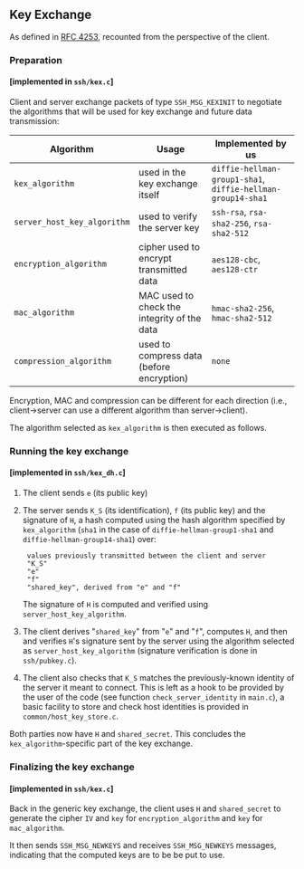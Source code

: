 ## Key Exchange

As defined in [RFC 4253](https://tools.ietf.org/html/rfc4253#section-7),
recounted from the perspective of the client.

### Preparation

#### [implemented in `ssh/kex.c`]

Client and server exchange packets of type `SSH_MSG_KEXINIT` to
negotiate the algorithms that will be used for key exchange and future
data transmission:

| Algorithm                    | Usage                                        | Implemented by us                |
|------------------------------|----------------------------------------------|----------------------------------|
| `kex_algorithm`              | used in the key exchange itself              | `diffie-hellman-group1-sha1`, `diffie-hellman-group14-sha1` |
| `server_host_key_algorithm`  | used to verify the server key                | `ssh-rsa`, `rsa-sha2-256`, `rsa-sha2-512`                   |
| `encryption_algorithm`       | cipher used to encrypt transmitted data      | `aes128-cbc`, `aes128-ctr`       |
| `mac_algorithm`              | MAC used to check the integrity of the data  | `hmac-sha2-256`, `hmac-sha2-512` |
| `compression_algorithm`      | used to compress data (before encryption)    | `none`                           |

Encryption, MAC and compression can be different for each direction
(i.e., client->server can use a different algorithm than
server->client).

The algorithm selected as `kex_algorithm` is then executed as follows.

### Running the key exchange

#### [implemented in `ssh/kex_dh.c`]

1. The client sends `e` (its public key)

2. The server sends `K_S` (its identification), `f` (its public key)
and the signature of `H`, a hash computed using the hash algorithm
specified by `kex_algorithm` (`sha1` in the case of
`diffie-hellman-group1-sha1` and `diffie-hellman-group14-sha1`) over:

        values previously transmitted between the client and server
        "K_S"
        "e"
        "f"
        "shared_key", derived from "e" and "f"

   The signature of `H` is computed and verified using
   `server_host_key_algorithm`.

3. The client derives "`shared_key`" from "`e`" and "`f`", computes
`H`, and then and verifies `H`'s signature sent by the server using
the algorithm selected as `server_host_key_algorithm` (signature
verification is done in `ssh/pubkey.c`).

4. The client also checks that `K_S` matches the previously-known
identity of the server it meant to connect. This is left as a hook to
be provided by the user of the code (see function
`check_server_identity` in `main.c`), a basic facility to store and
check host identities is provided in `common/host_key_store.c`.

Both parties now have `H` and `shared_secret`. This concludes the
`kex_algorithm`-specific part of the key exchange.

### Finalizing the key exchange

#### [implemented in `ssh/kex.c`]

Back in the generic key exchange, the client uses `H` and
`shared_secret` to generate the cipher `IV` and `key` for
`encryption_algorithm` and `key` for `mac_algorithm`.

It then sends `SSH_MSG_NEWKEYS` and receives `SSH_MSG_NEWKEYS`
messages, indicating that the computed keys are to be be put to use.
